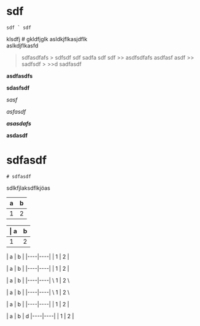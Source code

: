# sdf

`` sdf ` sdf ``

klsdfj # gkldfjglk
asldkjflkasjdflk\
aslkdjflkasfd

> sdfasdfafs
    > sdfsdf
    sdf
    sadfa
    sdf
    sdf
    >> asdfsdfafs
    asdfasf
    asdf
     >> sadfsdf
     > >>d sadfasdf



__asdfasdfs__

**sdasfsdf**

*sasf*

_asfasdf_

__*asasdafs*__

************asdasdf************


 # sdfasdf


    # sdfasdf


sdlkfjlaksdflkjöas


| a  | b  |
|----|----|
| 1  | 2  |



\| a  | b  |
|----|----|
| 1  | 2  |



\| a  \| b  |
|----|----|
| 1  | 2  |


\| a  \| b  \|
|----|----|
| 1  | 2  |


\| a  \| b  \|
|----|----|
\ 1  \| 2  \

\| a  \| b  \|
|----|----|
\ 1  | 2  \


\| a  \| b  \|
|----|----|
\| 1  \| 2  \|



| a  | b  |
d |----|----|
| 1  | 2  |
